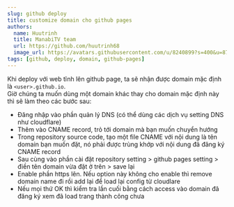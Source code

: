 ```yaml
---
slug: github deploy
title: customize domain cho github pages
authors:
  name: Huutrinh
  title: ManabiTV team
  url: https://github.com/huutrinh68
  image_url: https://avatars.githubusercontent.com/u/8240899?s=400&u=8719e17cf254c73acc2919380796dee58facdf59&v=4
tags: [github, deploy, domain, github-pages]
---
```

Khi deploy với web tĩnh lên github page, ta sẽ nhận được domain mặc định là ```<user>.github.io```.  
Giờ chúng ta muốn dùng một domain khác thay cho domain mặc định này thì sẽ làm theo các bước sau:
- Đăng nhập vào phần quản lý DNS (có thể dùng các dịch vụ setting DNS như cloudflare)
- Thêm vào CNAME record, trỏ tới domain mà bạn muốn chuyển hướng
- Trong repository source code, tạo một file CNAME với nội dung là tên domain bạn muốn đặt, nó phải được trùng khớp với nội dung đã đăng ký CNAME record
- Sau cùng vào phần cài đặt repository setting > github pages setting > điền tên domain vừa đặt ở trên > save lại
- Enable phần https lên. Nếu option này không cho enable thì remove domain name đi rồi add lại để load lại config từ cloudlare
- Nếu mọi thứ OK thì kiểm tra lần cuối bằng cách access vào domain đã đăng ký xem đã load trang thành công chưa
